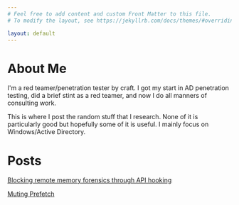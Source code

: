 ```yaml
---
# Feel free to add content and custom Front Matter to this file.
# To modify the layout, see https://jekyllrb.com/docs/themes/#overriding-theme-defaults

layout: default
---
```


# About Me
I'm a red teamer/penetration tester by craft. I got my start in AD penetration testing, did a brief stint as a red teamer, and now I do all manners of consulting work.

This is where I post the random stuff that I research. None of it is particularly good but hopefully some of it is useful. I mainly focus on Windows/Active Directory.

# Posts

[Blocking remote memory forensics through API hooking](https://passthehashbrowns.github.io/blocking-remote-memory-forensics)

[Muting Prefetch](https://passthehashbrowns.github.io/muting-prefetch/)
